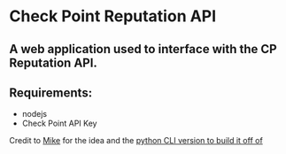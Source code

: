 # Check Point Reputation API

## A web application used to interface with the CP Reputation API.

## Requirements:
- nodejs
- Check Point API Key

Credit to [Mike](https://github.com/metalstormbass) for the idea and the [python CLI version to build it off of](https://github.com/metalstormbass/CP-Reputation)
